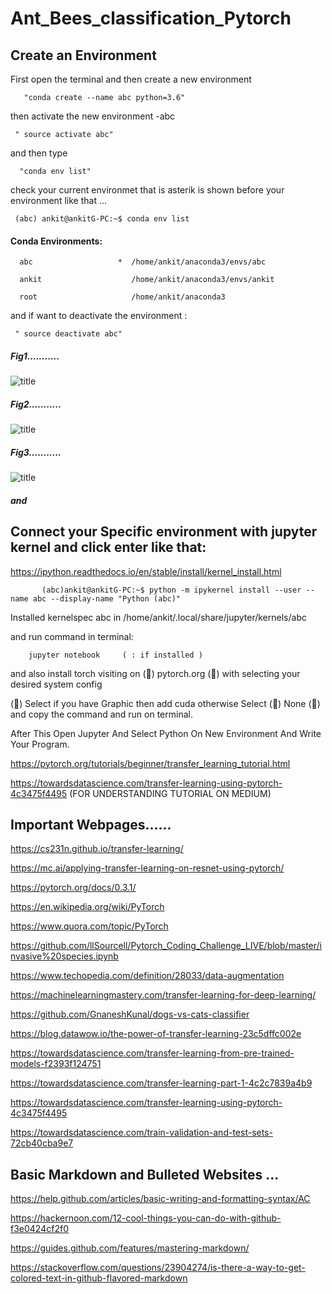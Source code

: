 # Ant_Bees_classification_Pytorch

 ## Create an Environment
 

First open the terminal and then create a new environment


       "conda create --name abc python=3.6"


then activate the new environment -abc


     " source activate abc"


 and then type 


      "conda env list"


 check your current environmet that is  asterik is shown before your environment like that ...


     (abc) ankit@ankitG-PC:~$ conda env list


   #### Conda Environments:


      abc                   *  /home/ankit/anaconda3/envs/abc
 
      ankit                    /home/ankit/anaconda3/envs/ankit
 
      root                     /home/ankit/anaconda3


and if want to deactivate the environment :


     " source deactivate abc"


##### Fig1...........


 ![title](https://github.com/ankitAMD/1Ant_Bees_classification_Pytorch/blob/master/environment1.png)


##### Fig2...........


 ![title](https://github.com/ankitAMD/1Ant_Bees_classification_Pytorch/blob/master/environment2.png)


##### Fig3...........


 ![title](https://github.com/ankitAMD/1Ant_Bees_classification_Pytorch/blob/master/environment3.png)



##### and 


##  Connect your Specific environment with jupyter kernel and click enter like that:


https://ipython.readthedocs.io/en/stable/install/kernel_install.html
 

           (abc)ankit@ankitG-PC:~$ python -m ipykernel install --user --name abc --display-name "Python (abc)"
           

Installed kernelspec abc in /home/ankit/.local/share/jupyter/kernels/abc

and run command in terminal:
           
           
        jupyter notebook     ( : if installed )



and also install  torch  visiting on (&#x1F34E;) pytorch.org  (&#x1F34E;) with selecting your desired system config

(&#x1F34F;) Select if you have Graphic then add cuda otherwise Select (&#x1F534;) None  (&#x1F534;) and copy the command and run on terminal.


After This Open Jupyter And Select Python On New Environment And Write Your Program.


https://pytorch.org/tutorials/beginner/transfer_learning_tutorial.html


https://towardsdatascience.com/transfer-learning-using-pytorch-4c3475f4495       (FOR UNDERSTANDING TUTORIAL ON MEDIUM)



## Important Webpages......


https://cs231n.github.io/transfer-learning/

https://mc.ai/applying-transfer-learning-on-resnet-using-pytorch/

https://pytorch.org/docs/0.3.1/

https://en.wikipedia.org/wiki/PyTorch

https://www.quora.com/topic/PyTorch

https://github.com/llSourcell/Pytorch_Coding_Challenge_LIVE/blob/master/invasive%20species.ipynb

https://www.techopedia.com/definition/28033/data-augmentation

https://machinelearningmastery.com/transfer-learning-for-deep-learning/

https://github.com/GnaneshKunal/dogs-vs-cats-classifier

https://blog.datawow.io/the-power-of-transfer-learning-23c5dffc002e

https://towardsdatascience.com/transfer-learning-from-pre-trained-models-f2393f124751

https://towardsdatascience.com/transfer-learning-part-1-4c2c7839a4b9

https://towardsdatascience.com/transfer-learning-using-pytorch-4c3475f4495

https://towardsdatascience.com/train-validation-and-test-sets-72cb40cba9e7



## Basic Markdown and Bulleted Websites ...


https://help.github.com/articles/basic-writing-and-formatting-syntax/AC

https://hackernoon.com/12-cool-things-you-can-do-with-github-f3e0424cf2f0

https://guides.github.com/features/mastering-markdown/

https://stackoverflow.com/questions/23904274/is-there-a-way-to-get-colored-text-in-github-flavored-markdown

